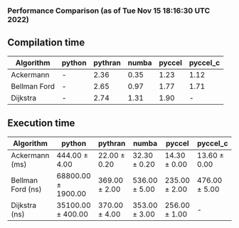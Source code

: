 ### Performance Comparison (as of Tue Nov 15 18:16:30 UTC 2022)
## Compilation time
Algorithm                 | python                    | pythran                   | numba                     | pyccel                    | pyccel_c                 
------------------------- | ------------------------- | ------------------------- | ------------------------- | ------------------------- | -------------------------
Ackermann                 | -                         | 2.36                      | 0.35                      | 1.23                      | 1.12                     
Bellman Ford              | -                         | 2.65                      | 0.97                      | 1.77                      | 1.71                     
Dijkstra                  | -                         | 2.74                      | 1.31                      | 1.90                      | -                        

## Execution time
Algorithm                 | python                    | pythran                   | numba                     | pyccel                    | pyccel_c                 
------------------------- | ------------------------- | ------------------------- | ------------------------- | ------------------------- | -------------------------
Ackermann (ms)            | 444.00 $\pm$ 4.00         | 22.00 $\pm$ 0.20          | 32.30 $\pm$ 0.20          | 14.30 $\pm$ 0.00          | 13.60 $\pm$ 0.00         
Bellman Ford (ns)         | 68800.00 $\pm$ 1900.00    | 369.00 $\pm$ 2.00         | 536.00 $\pm$ 5.00         | 235.00 $\pm$ 2.00         | 476.00 $\pm$ 5.00        
Dijkstra (ns)             | 35100.00 $\pm$ 400.00     | 370.00 $\pm$ 4.00         | 353.00 $\pm$ 3.00         | 256.00 $\pm$ 1.00         | -                        
